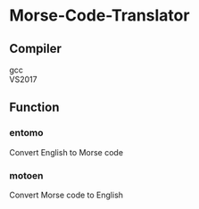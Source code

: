 # Morse-Code-Translator

## Compiler
  gcc  
  VS2017

## Function

### entomo
  Convert English to Morse code
  
### motoen
  Convert Morse code to English

